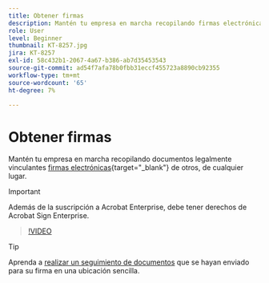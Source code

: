 ```yaml
---
title: Obtener firmas
description: Mantén tu empresa en marcha recopilando firmas electrónicas legalmente vinculantes de otras personas, desde cualquier lugar
role: User
level: Beginner
thumbnail: KT-8257.jpg
jira: KT-8257
exl-id: 58c432b1-2067-4a67-b386-ab7d35453543
source-git-commit: ad54f7afa78b0fbb31eccf455723a8890cb92355
workflow-type: tm+mt
source-wordcount: '65'
ht-degree: 7%

---
```


# Obtener firmas

Mantén tu empresa en marcha recopilando documentos legalmente vinculantes [firmas electrónicas](https://www.adobe.com/es/acrobat/online/request-signature.html){target="_blank"} de otros, de cualquier lugar.

>[!IMPORTANT]
>
>Además de la suscripción a Acrobat Enterprise, debe tener derechos de Acrobat Sign Enterprise.

>[!VIDEO](https://video.tv.adobe.com/v/338359?quality=12&learn=on&hidetitle=true)

>[!TIP]
>
>Aprenda a [realizar un seguimiento de documentos](track.md) que se hayan enviado para su firma en una ubicación sencilla.
